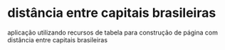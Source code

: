 # distância entre capitais brasileiras

aplicação utilizando recursos de tabela para construção de página com distância entre capitais brasileiras
